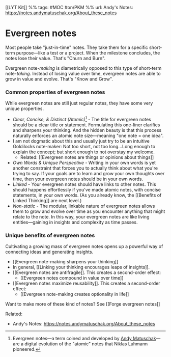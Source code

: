 [[LYT Kit]] %% tags: #MOC #on/PKM %%
url: Andy's Notes: https://notes.andymatuschak.org/About_these_notes
# Evergreen notes
Most people take "just-in-time" notes. They take them for a specific short-term purpose—like a test or a project. When the milestone concludes, the notes lose their value. That's "Churn and Burn".

Evergreen note-*making* is diametrically opposed to this type of short-term note-*taking*. Instead of losing value over time, evergreen notes are able to grow in value and evolve. That's "Know and Grow".

### Common properties of evergreen notes
While evergreen notes are still just regular notes, they have some very unique properties. 

- *Clear, Concise, & Distinct (Atomic)*[^1] - The title for evergreen notes should be a clear title or statement. Formulating this one-liner clarifies and sharpens your thinking. And the hidden beauty is that this process naturally enforces an atomic note size—meaning "one note = one idea".
- I am not dogmatic about this and usually just try to be an intuitive Goldilocks note-maker: Not too short, not too long...Long enough to explain the concept; but short enough to not overstay my welcome.
	- Related: [[Evergreen notes are things or opinions about things]]
- *Own Words & Unique Perspective* - Writing in your own words is yet another constraint that forces you to actually think about what you're trying to say. If your goals are to learn and grow your own thoughts over time, then your evergreen notes should be in your own words.
- *Linked* - Your evergreen notes should have links to other notes. This should happens effortlessly if you've made atomic notes, with concise statements, in your own words. (As you already know, the [[Benefits of Linked Thinking]] are next level.)
- *Non-static* - The modular, linkable nature of evergreen notes allows them to grow and evolve over time as you encounter anything that might relate to the note. In this way, your evergreen notes are like living entities—gaining in insights and complexity as time passes.

### Unique benefits of evergreen notes
Cultivating a growing mass of evergreen notes opens up a powerful way of connecting ideas and generating insights. 

- [[Evergreen note-making sharpens your thinking]]
- In general, [[Linking your thinking encourages leaps of insights]].
- [[Evergreen notes are antifragile]]. This creates a second-order effect: 
	- [[Evergreen notes compound in value over time]]
- [[Evergreen notes maximize reusability]]. This creates a second-order effect: 
	- [[Evergreen note-making creates optionality in life]]

Want to make more of these kind of notes? See [[Forge evergreen notes]]

Related: 
- Andy's Notes: https://notes.andymatuschak.org/About_these_notes


[^1]: Evergreen notes—a term coined and developed by [Andy Matuschak](https://notes.andymatuschak.org/About_these_notes)—are a digital evolution of the "atomic" notes that Niklas Luhmann pioneered. 